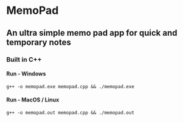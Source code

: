 # MemoPad

## An ultra simple memo pad app for quick and temporary notes

### Built in C++

#### Run - Windows

```g++ -o memopad.exe memopad.cpp && ./memopad.exe```

#### Run - MacOS / Linux

```g++ -o memopad.out memopad.cpp && ./memopad.out```
